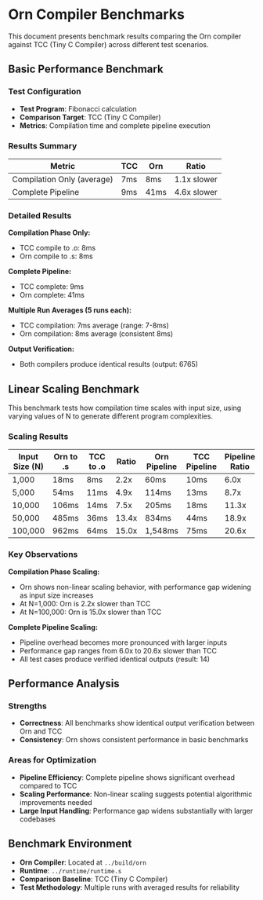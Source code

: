 # Orn Compiler Benchmarks

This document presents benchmark results comparing the Orn compiler against TCC (Tiny C Compiler) across different test scenarios.

## Basic Performance Benchmark

### Test Configuration
- **Test Program**: Fibonacci calculation
- **Comparison Target**: TCC (Tiny C Compiler)
- **Metrics**: Compilation time and complete pipeline execution

### Results Summary

| Metric | TCC | Orn | Ratio |
|--------|-----|-----|-------|
| Compilation Only (average) | 7ms | 8ms | 1.1x slower |
| Complete Pipeline | 9ms | 41ms | 4.6x slower |

### Detailed Results

**Compilation Phase Only:**
- TCC compile to .o: 8ms
- Orn compile to .s: 8ms

**Complete Pipeline:**
- TCC complete: 9ms
- Orn complete: 41ms

**Multiple Run Averages (5 runs each):**
- TCC compilation: 7ms average (range: 7-8ms)
- Orn compilation: 8ms average (consistent 8ms)

**Output Verification:**
- Both compilers produce identical results (output: 6765)

## Linear Scaling Benchmark

This benchmark tests how compilation time scales with input size, using varying values of N to generate different program complexities.

### Scaling Results

| Input Size (N) | Orn to .s | TCC to .o | Ratio | Orn Pipeline | TCC Pipeline | Pipeline Ratio |
|----------------|-----------|-----------|-------|--------------|--------------|----------------|
| 1,000 | 18ms | 8ms | 2.2x | 60ms | 10ms | 6.0x |
| 5,000 | 54ms | 11ms | 4.9x | 114ms | 13ms | 8.7x |
| 10,000 | 106ms | 14ms | 7.5x | 205ms | 18ms | 11.3x |
| 50,000 | 485ms | 36ms | 13.4x | 834ms | 44ms | 18.9x |
| 100,000 | 962ms | 64ms | 15.0x | 1,548ms | 75ms | 20.6x |

### Key Observations

**Compilation Phase Scaling:**
- Orn shows non-linear scaling behavior, with performance gap widening as input size increases
- At N=1,000: Orn is 2.2x slower than TCC
- At N=100,000: Orn is 15.0x slower than TCC

**Complete Pipeline Scaling:**
- Pipeline overhead becomes more pronounced with larger inputs
- Performance gap ranges from 6.0x to 20.6x slower than TCC
- All test cases produce verified identical outputs (result: 14)

## Performance Analysis

### Strengths
- **Correctness**: All benchmarks show identical output verification between Orn and TCC
- **Consistency**: Orn shows consistent performance in basic benchmarks

### Areas for Optimization
- **Pipeline Efficiency**: Complete pipeline shows significant overhead compared to TCC
- **Scaling Performance**: Non-linear scaling suggests potential algorithmic improvements needed
- **Large Input Handling**: Performance gap widens substantially with larger codebases

## Benchmark Environment

- **Orn Compiler**: Located at `../build/orn`
- **Runtime**: `../runtime/runtime.s`
- **Comparison Baseline**: TCC (Tiny C Compiler)
- **Test Methodology**: Multiple runs with averaged results for reliability